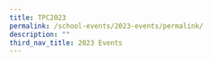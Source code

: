 ```yaml
---
title: TPC2023
permalink: /school-events/2023-events/permalink/
description: ""
third_nav_title: 2023 Events
---
```

